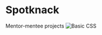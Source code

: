 # Spotknack
Mentor-mentee projects
![Basic CSS](https://github.com/PavanSivakumar/Spotknack/assets/46252356/9409d681-6054-4038-bba3-1f6e2bf2f4ac)
